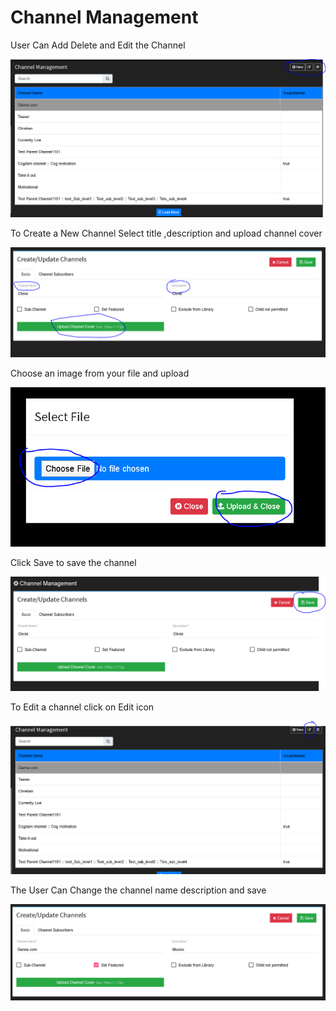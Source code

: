 # Channel Management

User Can Add Delete and Edit the Channel

![](../.gitbook/assets/image%20%28137%29.png)

To Create a New Channel Select title ,description and upload channel cover

![](../.gitbook/assets/image%20%28146%29.png)

Choose an image from your file and upload

![](../.gitbook/assets/image%20%28240%29.png)

Click Save to save the channel

![](../.gitbook/assets/image%20%2832%29.png)

To Edit a channel click on Edit icon

![](../.gitbook/assets/image%20%28191%29.png)

The User Can Change the channel name description and save

![](../.gitbook/assets/image%20%2845%29.png)

